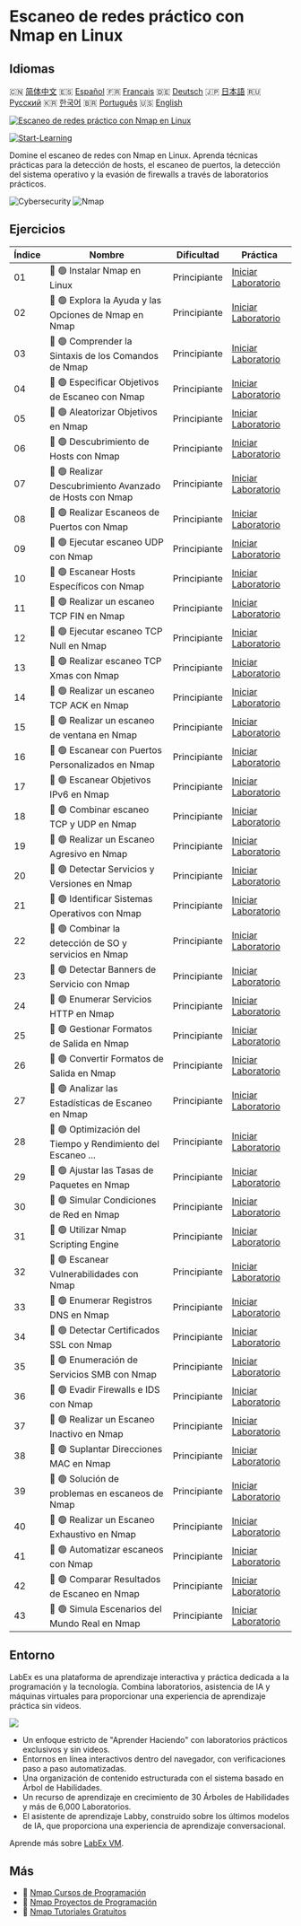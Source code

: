 # Escaneo de redes práctico con Nmap en Linux

## Idiomas

🇨🇳 [简体中文](README_zh.md) 🇪🇸 [Español](README_es.md) 🇫🇷 [Français](README_fr.md) 🇩🇪 [Deutsch](README_de.md) 🇯🇵 [日本語](README_ja.md) 🇷🇺 [Русский](README_ru.md) 🇰🇷 [한국어](README_ko.md) 🇧🇷 [Português](README_pt.md) 🇺🇸 [English](README.md) 

[![Escaneo de redes práctico con Nmap en Linux](https://cover-creator.labex.io/hands-on-network-scanning-with-nmap-on-linux.png?lang=es)](https://labex.io/es/courses/hands-on-network-scanning-with-nmap-on-linux)

[![Start-Learning](https://img.shields.io/badge/Start-Learning-whitesmoke?style=for-the-badge)](https://labex.io/es/courses/hands-on-network-scanning-with-nmap-on-linux)

Domine el escaneo de redes con Nmap en Linux. Aprenda técnicas prácticas para la detección de hosts, el escaneo de puertos, la detección del sistema operativo y la evasión de firewalls a través de laboratorios prácticos.

![Cybersecurity](https://img.shields.io/badge/Cybersecurity-whitesmoke?style=for-the-badge&logo=cybersecurity)
![Nmap](https://img.shields.io/badge/Nmap-whitesmoke?style=for-the-badge&logo=nmap)


## Ejercicios

|   Índice | Nombre                                                      | Dificultad   | Práctica                                                                                                                                 |
|----------|-------------------------------------------------------------|--------------|------------------------------------------------------------------------------------------------------------------------------------------|
|       01 | 📖 🟢 Instalar Nmap en Linux                                | Principiante | <a target='_blank' href='https://labex.io/es/tutorials/nmap-install-nmap-on-linux-530181'>Iniciar Laboratorio</a>                        |
|       02 | 📖 🟢 Explora la Ayuda y las Opciones de Nmap en Nmap       | Principiante | <a target='_blank' href='https://labex.io/es/tutorials/nmap-explore-nmap-help-and-options-in-nmap-547101'>Iniciar Laboratorio</a>        |
|       03 | 📖 🟢 Comprender la Sintaxis de los Comandos de Nmap        | Principiante | <a target='_blank' href='https://labex.io/es/tutorials/nmap-understand-nmap-command-syntax-530159'>Iniciar Laboratorio</a>               |
|       04 | 📖 🟢 Especificar Objetivos de Escaneo con Nmap             | Principiante | <a target='_blank' href='https://labex.io/es/tutorials/nmap-specify-targets-for-scanning-in-nmap-530185'>Iniciar Laboratorio</a>         |
|       05 | 📖 🟢 Aleatorizar Objetivos en Nmap                         | Principiante | <a target='_blank' href='https://labex.io/es/tutorials/nmap-randomize-targets-in-nmap-547108'>Iniciar Laboratorio</a>                    |
|       06 | 📖 🟢 Descubrimiento de Hosts con Nmap                      | Principiante | <a target='_blank' href='https://labex.io/es/tutorials/nmap-perform-host-discovery-with-nmap-530184'>Iniciar Laboratorio</a>             |
|       07 | 📖 🟢 Realizar Descubrimiento Avanzado de Hosts con Nmap    | Principiante | <a target='_blank' href='https://labex.io/es/tutorials/nmap-perform-advanced-host-discovery-in-nmap-547102'>Iniciar Laboratorio</a>      |
|       08 | 📖 🟢 Realizar Escaneos de Puertos con Nmap                 | Principiante | <a target='_blank' href='https://labex.io/es/tutorials/nmap-conduct-port-scanning-with-nmap-530176'>Iniciar Laboratorio</a>              |
|       09 | 📖 🟢 Ejecutar escaneo UDP con Nmap                         | Principiante | <a target='_blank' href='https://labex.io/es/tutorials/nmap-execute-udp-scanning-with-nmap-530179'>Iniciar Laboratorio</a>               |
|       10 | 📖 🟢 Escanear Hosts Específicos con Nmap                   | Principiante | <a target='_blank' href='https://labex.io/es/tutorials/nmap-scan-specific-hosts-in-nmap-547111'>Iniciar Laboratorio</a>                  |
|       11 | 📖 🟢 Realizar un escaneo TCP FIN en Nmap                   | Principiante | <a target='_blank' href='https://labex.io/es/tutorials/nmap-conduct-tcp-fin-scanning-in-nmap-547093'>Iniciar Laboratorio</a>             |
|       12 | 📖 🟢 Ejecutar escaneo TCP Null en Nmap                     | Principiante | <a target='_blank' href='https://labex.io/es/tutorials/nmap-execute-tcp-null-scanning-in-nmap-547100'>Iniciar Laboratorio</a>            |
|       13 | 📖 🟢 Realizar escaneo TCP Xmas con Nmap                    | Principiante | <a target='_blank' href='https://labex.io/es/tutorials/nmap-perform-tcp-xmas-scanning-in-nmap-547106'>Iniciar Laboratorio</a>            |
|       14 | 📖 🟢 Realizar un escaneo TCP ACK en Nmap                   | Principiante | <a target='_blank' href='https://labex.io/es/tutorials/nmap-conduct-tcp-ack-scanning-in-nmap-547092'>Iniciar Laboratorio</a>             |
|       15 | 📖 🟢 Realizar un escaneo de ventana en Nmap                | Principiante | <a target='_blank' href='https://labex.io/es/tutorials/nmap-perform-window-scanning-in-nmap-547107'>Iniciar Laboratorio</a>              |
|       16 | 📖 🟢 Escanear con Puertos Personalizados en Nmap           | Principiante | <a target='_blank' href='https://labex.io/es/tutorials/nmap-scan-with-custom-ports-in-nmap-547112'>Iniciar Laboratorio</a>               |
|       17 | 📖 🟢 Escanear Objetivos IPv6 en Nmap                       | Principiante | <a target='_blank' href='https://labex.io/es/tutorials/nmap-scan-ipv6-targets-in-nmap-547110'>Iniciar Laboratorio</a>                    |
|       18 | 📖 🟢 Combinar escaneo TCP y UDP en Nmap                    | Principiante | <a target='_blank' href='https://labex.io/es/tutorials/nmap-combine-tcp-and-udp-scanning-in-nmap-547090'>Iniciar Laboratorio</a>         |
|       19 | 📖 🟢 Realizar un Escaneo Agresivo en Nmap                  | Principiante | <a target='_blank' href='https://labex.io/es/tutorials/nmap-perform-aggressive-scanning-in-nmap-547103'>Iniciar Laboratorio</a>          |
|       20 | 📖 🟢 Detectar Servicios y Versiones en Nmap                | Principiante | <a target='_blank' href='https://labex.io/es/tutorials/nmap-detect-services-and-versions-in-nmap-530177'>Iniciar Laboratorio</a>         |
|       21 | 📖 🟢 Identificar Sistemas Operativos con Nmap              | Principiante | <a target='_blank' href='https://labex.io/es/tutorials/nmap-identify-operating-systems-with-nmap-530180'>Iniciar Laboratorio</a>         |
|       22 | 📖 🟢 Combinar la detección de SO y servicios en Nmap       | Principiante | <a target='_blank' href='https://labex.io/es/tutorials/nmap-combine-os-and-service-detection-in-nmap-547089'>Iniciar Laboratorio</a>     |
|       23 | 📖 🟢 Detectar Banners de Servicio con Nmap                 | Principiante | <a target='_blank' href='https://labex.io/es/tutorials/nmap-detect-service-banners-in-nmap-547095'>Iniciar Laboratorio</a>               |
|       24 | 📖 🟢 Enumerar Servicios HTTP en Nmap                       | Principiante | <a target='_blank' href='https://labex.io/es/tutorials/nmap-enumerate-http-services-in-nmap-547098'>Iniciar Laboratorio</a>              |
|       25 | 📖 🟢 Gestionar Formatos de Salida en Nmap                  | Principiante | <a target='_blank' href='https://labex.io/es/tutorials/nmap-manage-output-formats-in-nmap-530182'>Iniciar Laboratorio</a>                |
|       26 | 📖 🟢 Convertir Formatos de Salida en Nmap                  | Principiante | <a target='_blank' href='https://labex.io/es/tutorials/nmap-convert-output-formats-in-nmap-547094'>Iniciar Laboratorio</a>               |
|       27 | 📖 🟢 Analizar las Estadísticas de Escaneo en Nmap          | Principiante | <a target='_blank' href='https://labex.io/es/tutorials/nmap-analyze-scan-statistics-in-nmap-547087'>Iniciar Laboratorio</a>              |
|       28 | 📖 🟢 Optimización del Tiempo y Rendimiento del Escaneo ... | Principiante | <a target='_blank' href='https://labex.io/es/tutorials/nmap-optimize-scan-timing-and-performance-in-nmap-530183'>Iniciar Laboratorio</a> |
|       29 | 📖 🟢 Ajustar las Tasas de Paquetes en Nmap                 | Principiante | <a target='_blank' href='https://labex.io/es/tutorials/nmap-adjust-packet-rates-in-nmap-547086'>Iniciar Laboratorio</a>                  |
|       30 | 📖 🟢 Simular Condiciones de Red en Nmap                    | Principiante | <a target='_blank' href='https://labex.io/es/tutorials/nmap-simulate-network-conditions-in-nmap-547113'>Iniciar Laboratorio</a>          |
|       31 | 📖 🟢 Utilizar Nmap Scripting Engine                        | Principiante | <a target='_blank' href='https://labex.io/es/tutorials/nmap-utilize-nmap-scripting-engine-530187'>Iniciar Laboratorio</a>                |
|       32 | 📖 🟢 Escanear Vulnerabilidades con Nmap                    | Principiante | <a target='_blank' href='https://labex.io/es/tutorials/nmap-scan-for-vulnerabilities-in-nmap-547109'>Iniciar Laboratorio</a>             |
|       33 | 📖 🟢 Enumerar Registros DNS en Nmap                        | Principiante | <a target='_blank' href='https://labex.io/es/tutorials/nmap-enumerate-dns-records-in-nmap-547097'>Iniciar Laboratorio</a>                |
|       34 | 📖 🟢 Detectar Certificados SSL con Nmap                    | Principiante | <a target='_blank' href='https://labex.io/es/tutorials/nmap-detect-ssl-certificates-in-nmap-547096'>Iniciar Laboratorio</a>              |
|       35 | 📖 🟢 Enumeración de Servicios SMB con Nmap                 | Principiante | <a target='_blank' href='https://labex.io/es/tutorials/nmap-enumerate-smb-services-in-nmap-547099'>Iniciar Laboratorio</a>               |
|       36 | 📖 🟢 Evadir Firewalls e IDS con Nmap                       | Principiante | <a target='_blank' href='https://labex.io/es/tutorials/nmap-evade-firewalls-and-ids-with-nmap-530178'>Iniciar Laboratorio</a>            |
|       37 | 📖 🟢 Realizar un Escaneo Inactivo en Nmap                  | Principiante | <a target='_blank' href='https://labex.io/es/tutorials/nmap-perform-idle-scanning-in-nmap-547105'>Iniciar Laboratorio</a>                |
|       38 | 📖 🟢 Suplantar Direcciones MAC en Nmap                     | Principiante | <a target='_blank' href='https://labex.io/es/tutorials/nmap-spoof-mac-addresses-in-nmap-547116'>Iniciar Laboratorio</a>                  |
|       39 | 📖 🟢 Solución de problemas en escaneos de Nmap             | Principiante | <a target='_blank' href='https://labex.io/es/tutorials/nmap-troubleshoot-nmap-scans-547117'>Iniciar Laboratorio</a>                      |
|       40 | 📖 🟢 Realizar un Escaneo Exhaustivo en Nmap                | Principiante | <a target='_blank' href='https://labex.io/es/tutorials/nmap-perform-comprehensive-scanning-in-nmap-547104'>Iniciar Laboratorio</a>       |
|       41 | 📖 🟢 Automatizar escaneos con Nmap                         | Principiante | <a target='_blank' href='https://labex.io/es/tutorials/nmap-automate-scans-with-nmap-547088'>Iniciar Laboratorio</a>                     |
|       42 | 📖 🟢 Comparar Resultados de Escaneo en Nmap                | Principiante | <a target='_blank' href='https://labex.io/es/tutorials/nmap-compare-scan-results-in-nmap-547091'>Iniciar Laboratorio</a>                 |
|       43 | 📖 🟢 Simula Escenarios del Mundo Real en Nmap              | Principiante | <a target='_blank' href='https://labex.io/es/tutorials/nmap-simulate-real-world-scenarios-in-nmap-547114'>Iniciar Laboratorio</a>        |

## Entorno

LabEx es una plataforma de aprendizaje interactiva y práctica dedicada a la programación y la tecnología. Combina laboratorios, asistencia de IA y máquinas virtuales para proporcionar una experiencia de aprendizaje práctica sin videos.

![](https://tutorial-screenshot.getvm.io/images/vm-1725247253.png)

- Un enfoque estricto de "Aprender Haciendo" con laboratorios prácticos exclusivos y sin videos.
- Entornos en línea interactivos dentro del navegador, con verificaciones paso a paso automatizadas.
- Una organización de contenido estructurada con el sistema basado en Árbol de Habilidades.
- Un recurso de aprendizaje en crecimiento de 30 Árboles de Habilidades y más de 6,000 Laboratorios.
- El asistente de aprendizaje Labby, construido sobre los últimos modelos de IA, que proporciona una experiencia de aprendizaje conversacional.

Aprende más sobre [LabEx VM](https://support.labex.io/using-labex/virtual-machine).

## Más

- 🔗 [Nmap Cursos de Programación](https://github.com/labex-labs/awesome-programming-courses)
- 🔗 [Nmap Proyectos de Programación](https://github.com/labex-labs/awesome-programming-projects)
- 🔗 [Nmap Tutoriales Gratuitos](https://github.com/labex-labs/nmap-free-tutorials)

